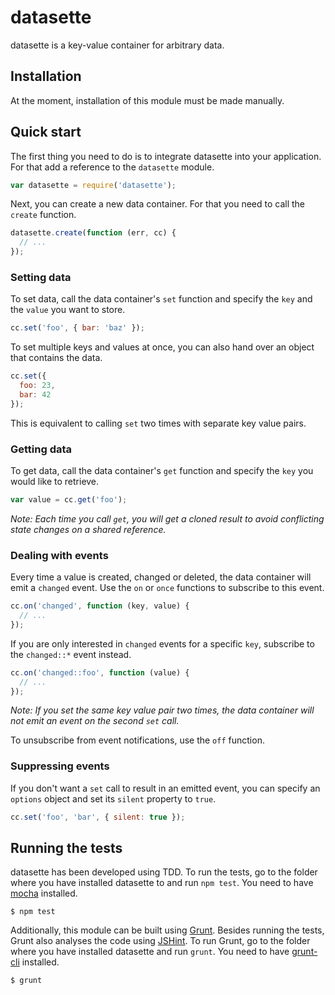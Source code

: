 # datasette

datasette is a key-value container for arbitrary data.

## Installation

At the moment, installation of this module must be made manually.

## Quick start

The first thing you need to do is to integrate datasette into your application. For that add a reference to the `datasette` module.

```javascript
var datasette = require('datasette');
```

Next, you can create a new data container. For that you need to call the `create` function.

```javascript
datasette.create(function (err, cc) {
  // ...
});
```

### Setting data

To set data, call the data container's `set` function and specify the `key` and the `value` you want to store.

```javascript
cc.set('foo', { bar: 'baz' });
```

To set multiple keys and values at once, you can also hand over an object that contains the data.

```javascript
cc.set({
  foo: 23,
  bar: 42
});
```

This is equivalent to calling `set` two times with separate key value pairs.

### Getting data

To get data, call the data container's `get` function and specify the `key` you would like to retrieve.

```javascript
var value = cc.get('foo');
```

*Note: Each time you call `get`, you will get a cloned result to avoid conflicting state changes on a shared reference.*

### Dealing with events

Every time a value is created, changed or deleted, the data container will emit a `changed` event. Use the `on` or `once` functions to subscribe to this event.

```javascript
cc.on('changed', function (key, value) {
  // ...
});
```

If you are only interested in `changed` events for a specific `key`, subscribe to the `changed::*` event instead.

```javascript
cc.on('changed::foo', function (value) {
  // ...
});
```

*Note: If you set the same key value pair two times, the data container will not emit an event on the second `set` call.*

To unsubscribe from event notifications, use the `off` function.

### Suppressing events

If you don't want a `set` call to result in an emitted event, you can specify an `options` object and set its `silent` property to `true`.

```javascript
cc.set('foo', 'bar', { silent: true });
```

## Running the tests

datasette has been developed using TDD. To run the tests, go to the folder where you have installed datasette to and run `npm test`. You need to have [mocha](https://github.com/visionmedia/mocha) installed.

    $ npm test

Additionally, this module can be built using [Grunt](http://gruntjs.com/). Besides running the tests, Grunt also analyses the code using [JSHint](http://www.jshint.com/). To run Grunt, go to the folder where you have installed datasette and run `grunt`. You need to have [grunt-cli](https://github.com/gruntjs/grunt-cli) installed.

    $ grunt